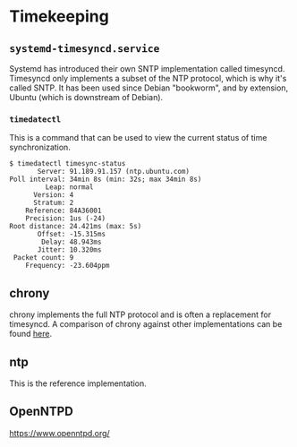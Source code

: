 # Timekeeping

## `systemd-timesyncd.service`

Systemd has introduced their own SNTP implementation called timesyncd. Timesyncd only implements a subset of the NTP protocol, which is why it's called SNTP. It has been used since Debian "bookworm", and by extension, Ubuntu (which is downstream of Debian).

### `timedatectl`

This is a command that can be used to view the current status of time synchronization.

```
$ timedatectl timesync-status
       Server: 91.189.91.157 (ntp.ubuntu.com)
Poll interval: 34min 8s (min: 32s; max 34min 8s)
         Leap: normal
      Version: 4
      Stratum: 2
    Reference: 84A36001
    Precision: 1us (-24)
Root distance: 24.421ms (max: 5s)
       Offset: -15.315ms
        Delay: 48.943ms
       Jitter: 10.320ms
 Packet count: 9
    Frequency: -23.604ppm
```

## chrony

chrony implements the full NTP protocol and is often a replacement for timesyncd. A comparison of chrony against other implementations can be found [here](https://chrony-project.org/comparison.html).

## ntp

This is the reference implementation.

## OpenNTPD

https://www.openntpd.org/

